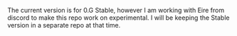 The current version is for 0.G Stable, however I am working with Eire from discord to make this repo work on experimental. I will be keeping the Stable version in a separate repo at that time.
